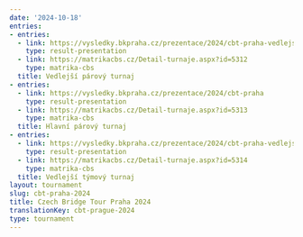 ```yaml
---
date: '2024-10-18'
entries:
- entries:
  - link: https://vysledky.bkpraha.cz/prezentace/2024/cbt-praha-vedlejsi-parovy
    type: result-presentation
  - link: https://matrikacbs.cz/Detail-turnaje.aspx?id=5312
    type: matrika-cbs
  title: Vedlejší párový turnaj
- entries:
  - link: https://vysledky.bkpraha.cz/prezentace/2024/cbt-praha
    type: result-presentation
  - link: https://matrikacbs.cz/Detail-turnaje.aspx?id=5313
    type: matrika-cbs
  title: Hlavní párový turnaj
- entries:
  - link: https://vysledky.bkpraha.cz/prezentace/2024/cbt-praha-vedlejsi-tymovy
    type: result-presentation
  - link: https://matrikacbs.cz/Detail-turnaje.aspx?id=5314
    type: matrika-cbs
  title: Vedlejší týmový turnaj
layout: tournament
slug: cbt-praha-2024
title: Czech Bridge Tour Praha 2024
translationKey: cbt-prague-2024
type: tournament
---
```


